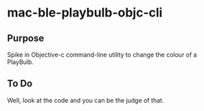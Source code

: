 #  mac-ble-playbulb-objc-cli

## Purpose

Spike in Objective-c command-line utility to change the colour of a PlayBulb.

## To Do

Well, look at the code and you can be the judge of that.
